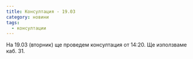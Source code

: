 ```yaml
---
title: Консултация - 19.03
category: новини
tags:
  - консултации
---
```


На 19.03 (вторник) ще проведем консултация от 14:20. Ще използваме каб. 31.
